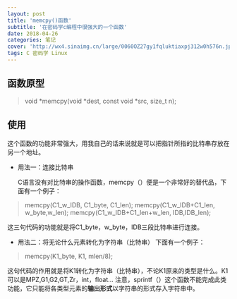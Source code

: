 ```yaml
---
layout: post
title: 'memcpy()函数'
subtitle: '在密码学c编程中很强大的一个函数'
date: 2018-04-26
categories: 笔记
cover: 'http://wx4.sinaimg.cn/large/0060OZ27gy1fqluktiaxpj312w0h576n.jpg'
tags: C 密码学 Linux
---
```

## 函数原型 ##

> void *memcpy(void *dest, const void *src, size_t n);

## 使用 ##
这个函数的功能非常强大，用我自己的话来说就是可以把指针所指的比特串存放在另一个地址。

 - 用法一：连接比特串

    C语言没有对比特串的操作函数，memcpy（）便是一个非常好的替代品，下面有一个例子：

> memcpy(C1_w_IDB, C1_byte, C1_len); 
> memcpy(C1_w_IDB+C1_len, w_byte,w_len); 
> memcpy(C1_w_IDB+C1_len+w_len, IDB,IDB_len);

这三句代码的功能就是将C1_byte，w_byte，IDB三段比特串进行连接。

 - 用法二：将无论什么元素转化为字符串（比特串）
下面有一个例子：

> memcpy(K1_byte, K1, mlen/8);

这句代码的作用就是将K1转化为字符串（比特串），不论K1原来的类型是什么。K1可以是MPZ,G1,G2,GT,Zr，int，float...
 注意，sprintf（）这个函数不能完成此类功能，它只能将各类型元素的**输出形式**以字符串的形式存入字符串中。
